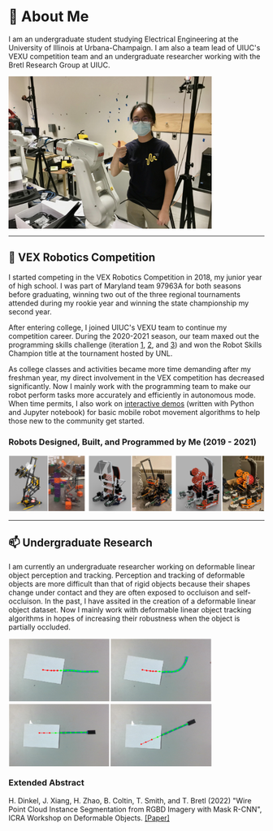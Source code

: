 # 💬 About Me

I am an undergraduate student studying Electrical Engineering at the University of Illinois at Urbana-Champaign. I am also a team lead of UIUC's VEXU competition team and an undergraduate researcher working with the Bretl Research Group at UIUC.

<img src = "https://github.com/ambulocetus18/ambulocetus18/blob/main/me.jpg" align = "center" width = "400">

**********

## 🤖 VEX Robotics Competition

I started competing in the VEX Robotics Competition in 2018, my junior year of high school. I was part of Maryland team 97963A for both seasons before graduating, winning two out of the three regional tournaments attended during my rookie year and winning the state championship my second year. 

After entering college, I joined UIUC's VEXU team to continue my competition career. During the 2020-2021 season, our team maxed out the programming skills challenge (iteration [1](https://youtu.be/lbfCjw0BKeE), [2](https://youtu.be/1y09uk4Njgk), and [3](https://youtu.be/Oa5fJqwaVGs)) and won the Robot Skills Champion title at the tournament hosted by UNL. 

As college classes and activities became more time demanding after my freshman year, my direct involvement in the VEX competition has decreased significantly. Now I mainly work with the programming team to make our robot perform tasks more accurately and efficiently in autonomous mode. When time permits, I also work on [interactive demos](https://github.com/ambulocetus18/vrc_demos) (written with Python and Jupyter notebook) for basic mobile robot movement algorithms to help those new to the community get started.

### Robots Designed, Built, and Programmed by Me (2019 - 2021)

![alt text](https://github.com/ambulocetus18/ambulocetus18/blob/main/all_bots.png)

**********

## 📫 Undergraduate Research

I am currently an undergraduate researcher working on deformable linear object perception and tracking. Perception and tracking of deformable objects are more difficult than that of rigid objects because their shapes change under contact and they are often exposed to occluison and self-occluison. In the past, I have assited in the creation of a deformable linear object dataset. Now I mainly work with deformable linear object tracking algorithms in hopes of increasing their robustness when the object is partially occluded. 

<img src = "https://github.com/ambulocetus18/ambulocetus18/blob/main/rope_rod.png" align = "center" width = "400">

### Extended Abstract

H. Dinkel, J. Xiang, H. Zhao, B. Coltin, T. Smith, and T. Bretl (2022) "Wire Point Cloud Instance Segmentation from RGBD Imagery with Mask R-CNN", ICRA Workshop on Deformable Objects. [[Paper]](https://deformable-workshop.github.io/icra2022/spotlight/WDOICRA2022_08.pdf)

<!--
**ambulocetus18/ambulocetus18** is a ✨ _special_ ✨ repository because its `README.md` (this file) appears on your GitHub profile.

Here are some ideas to get you started:

- 🔭 I’m currently working on ...
- 🌱 I’m currently learning ...
- 👯 I’m looking to collaborate on ...
- 🤔 I’m looking for help with ...
- 💬 Ask me about ...
- 📫 How to reach me: ...
- 😄 Pronouns: ...
- ⚡ Fun fact: ...
-->
